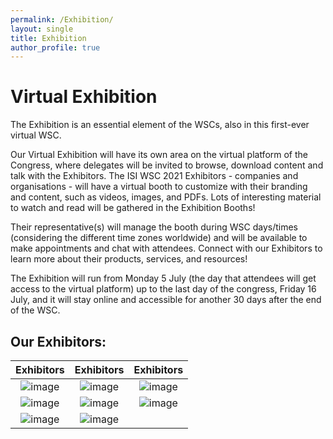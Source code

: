 ```yaml
---
permalink: /Exhibition/
layout: single
title: Exhibition
author_profile: true
---
```


# Virtual Exhibition

The Exhibition is an essential element of the WSCs, also in this first-ever virtual WSC.

Our Virtual Exhibition will have its own area on the virtual platform of the Congress, where delegates will be invited to browse, download content and talk with the Exhibitors.
The ISI WSC 2021 Exhibitors - companies and organisations - will have a virtual booth to customize with their branding and content, such as videos, images, and PDFs.
Lots of interesting material to watch and read will be gathered in the Exhibition Booths!

Their representative(s) will manage the booth during WSC days/times (considering the different time zones worldwide) and will be available to make appointments and chat with attendees.
Connect with our Exhibitors to learn more about their products, services, and resources! 

The Exhibition will run from Monday 5 July (the day that attendees will get access to the virtual platform) up to the last day of the congress, Friday 16 July, and it will stay online and accessible for another 30 days after the end of the WSC.

## Our Exhibitors:

| Exhibitors | Exhibitors | Exhibitors |
| :-------------: | :-------------: | :-------------: |
| ![image](https://user-images.githubusercontent.com/50782609/130884044-7e550089-2d34-438c-93d0-82fa5ea9259c.png) | ![image](https://user-images.githubusercontent.com/50782609/130884224-5720c343-0fff-4343-be0d-171857983b5e.png) | ![image](https://user-images.githubusercontent.com/50782609/130884259-f498ebd1-8e49-4bfe-9e8a-86eeb236191a.png) |
|![image](https://user-images.githubusercontent.com/50782609/131197444-88aab01b-a800-4eb4-afc6-c7b25573c21f.png) | ![image](https://user-images.githubusercontent.com/50782609/131197459-f04c6523-bf29-478e-a632-ec70f74c3af6.png)|![image](https://user-images.githubusercontent.com/50782609/131197484-2e230841-f138-4a73-951f-d050b2d1c7bb.png)|
|![image](https://user-images.githubusercontent.com/50782609/131197503-ab99452d-95db-4f04-b2c2-ef3b831e9fdb.png)| ![image](https://user-images.githubusercontent.com/50782609/131197533-b47ec979-dc43-4209-8527-3c66eddedfee.png)||
